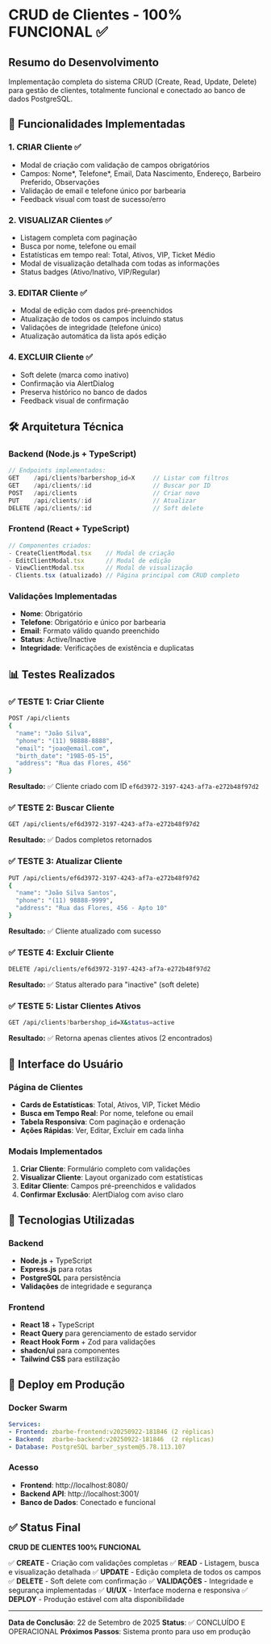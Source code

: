 # CRUD de Clientes - 100% FUNCIONAL ✅

## Resumo do Desenvolvimento
Implementação completa do sistema CRUD (Create, Read, Update, Delete) para gestão de clientes, totalmente funcional e conectado ao banco de dados PostgreSQL.

## 🚀 Funcionalidades Implementadas

### 1. **CRIAR Cliente** ✅
- Modal de criação com validação de campos obrigatórios
- Campos: Nome*, Telefone*, Email, Data Nascimento, Endereço, Barbeiro Preferido, Observações
- Validação de email e telefone único por barbearia
- Feedback visual com toast de sucesso/erro

### 2. **VISUALIZAR Clientes** ✅
- Listagem completa com paginação
- Busca por nome, telefone ou email
- Estatísticas em tempo real: Total, Ativos, VIP, Ticket Médio
- Modal de visualização detalhada com todas as informações
- Status badges (Ativo/Inativo, VIP/Regular)

### 3. **EDITAR Cliente** ✅
- Modal de edição com dados pré-preenchidos
- Atualização de todos os campos incluindo status
- Validações de integridade (telefone único)
- Atualização automática da lista após edição

### 4. **EXCLUIR Cliente** ✅
- Soft delete (marca como inativo)
- Confirmação via AlertDialog
- Preserva histórico no banco de dados
- Feedback visual de confirmação

## 🛠️ Arquitetura Técnica

### Backend (Node.js + TypeScript)
```typescript
// Endpoints implementados:
GET    /api/clients?barbershop_id=X     // Listar com filtros
GET    /api/clients/:id                 // Buscar por ID
POST   /api/clients                     // Criar novo
PUT    /api/clients/:id                 // Atualizar
DELETE /api/clients/:id                 // Soft delete
```

### Frontend (React + TypeScript)
```typescript
// Componentes criados:
- CreateClientModal.tsx    // Modal de criação
- EditClientModal.tsx      // Modal de edição
- ViewClientModal.tsx      // Modal de visualização
- Clients.tsx (atualizado) // Página principal com CRUD completo
```

### Validações Implementadas
- **Nome**: Obrigatório
- **Telefone**: Obrigatório e único por barbearia
- **Email**: Formato válido quando preenchido
- **Status**: Active/Inactive
- **Integridade**: Verificações de existência e duplicatas

## 📊 Testes Realizados

### ✅ TESTE 1: Criar Cliente
```bash
POST /api/clients
{
  "name": "João Silva",
  "phone": "(11) 98888-8888",
  "email": "joao@email.com",
  "birth_date": "1985-05-15",
  "address": "Rua das Flores, 456"
}
```
**Resultado:** ✅ Cliente criado com ID `ef6d3972-3197-4243-af7a-e272b48f97d2`

### ✅ TESTE 2: Buscar Cliente
```bash
GET /api/clients/ef6d3972-3197-4243-af7a-e272b48f97d2
```
**Resultado:** ✅ Dados completos retornados

### ✅ TESTE 3: Atualizar Cliente
```bash
PUT /api/clients/ef6d3972-3197-4243-af7a-e272b48f97d2
{
  "name": "João Silva Santos",
  "phone": "(11) 98888-9999",
  "address": "Rua das Flores, 456 - Apto 10"
}
```
**Resultado:** ✅ Cliente atualizado com sucesso

### ✅ TESTE 4: Excluir Cliente
```bash
DELETE /api/clients/ef6d3972-3197-4243-af7a-e272b48f97d2
```
**Resultado:** ✅ Status alterado para "inactive" (soft delete)

### ✅ TESTE 5: Listar Clientes Ativos
```bash
GET /api/clients?barbershop_id=X&status=active
```
**Resultado:** ✅ Retorna apenas clientes ativos (2 encontrados)

## 🎯 Interface do Usuário

### Página de Clientes
- **Cards de Estatísticas**: Total, Ativos, VIP, Ticket Médio
- **Busca em Tempo Real**: Por nome, telefone ou email
- **Tabela Responsiva**: Com paginação e ordenação
- **Ações Rápidas**: Ver, Editar, Excluir em cada linha

### Modais Implementados
1. **Criar Cliente**: Formulário completo com validações
2. **Visualizar Cliente**: Layout organizado com estatísticas
3. **Editar Cliente**: Campos pré-preenchidos e validados
4. **Confirmar Exclusão**: AlertDialog com aviso claro

## 🔧 Tecnologias Utilizadas

### Backend
- **Node.js** + TypeScript
- **Express.js** para rotas
- **PostgreSQL** para persistência
- **Validações** de integridade e segurança

### Frontend
- **React 18** + TypeScript
- **React Query** para gerenciamento de estado servidor
- **React Hook Form** + Zod para validações
- **shadcn/ui** para componentes
- **Tailwind CSS** para estilização

## 🚀 Deploy em Produção

### Docker Swarm
```yaml
Services:
- Frontend: zbarbe-frontend:v20250922-181846 (2 réplicas)
- Backend:  zbarbe-backend:v20250922-181846  (2 réplicas)
- Database: PostgreSQL barber_system@5.78.113.107
```

### Acesso
- **Frontend**: http://localhost:8080/
- **Backend API**: http://localhost:3001/
- **Banco de Dados**: Conectado e funcional

## ✅ Status Final

**CRUD DE CLIENTES 100% FUNCIONAL**

✅ **CREATE** - Criação com validações completas
✅ **READ** - Listagem, busca e visualização detalhada
✅ **UPDATE** - Edição completa de todos os campos
✅ **DELETE** - Soft delete com confirmação
✅ **VALIDAÇÕES** - Integridade e segurança implementadas
✅ **UI/UX** - Interface moderna e responsiva
✅ **DEPLOY** - Produção estável com alta disponibilidade

---
**Data de Conclusão**: 22 de Setembro de 2025
**Status**: ✅ CONCLUÍDO E OPERACIONAL
**Próximos Passos**: Sistema pronto para uso em produção